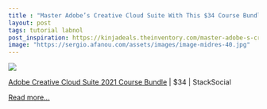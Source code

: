 ```yaml
---
title : "Master Adobe’s Creative Cloud Suite With This $34 Course Bundle"
layout: post
tags: tutorial labnol
post_inspiration: https://kinjadeals.theinventory.com/master-adobe-s-creative-cloud-suite-with-this-34-cours-1846634179
image: "https://sergio.afanou.com/assets/images/image-midres-40.jpg"
---
```


<img src="https://i.kinja-img.com/gawker-media/image/upload/s--SgqiUwkT--/c_fit,fl_progressive,q_80,w_636/v3cokbe0kmixbgepsxhl.png" /><p><a href="https://stacksocial.com/sales/the-complete-all-in-one-adobe-creative-cloud-max-suite-certification-course-bundle?aid=a-efnv1nsd&amp;utm_source=theinventory.com&amp;utm_medium=referral&amp;utm_campaign=the-complete-all-in-one-adobe-creative-cloud-max-suite-certification-course-bundle_040221&amp;utm_term=scsf-484650" target="_blank" rel="noopener noreferrer">Adobe Creative Cloud Suite 2021 Course Bundle</a> | $34 | StackSocial<br></p><p><a href="https://kinjadeals.theinventory.com/master-adobe-s-creative-cloud-suite-with-this-34-cours-1846634179">Read more...</a></p>